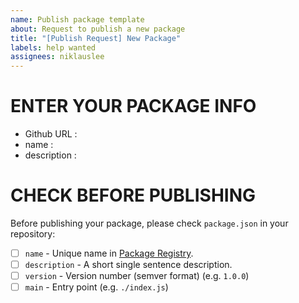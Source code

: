 ```yaml
---
name: Publish package template
about: Request to publish a new package
title: "[Publish Request] New Package"
labels: help wanted
assignees: niklauslee
---
```


# ENTER YOUR PACKAGE INFO

- Github URL :
- name :
- description :

# CHECK BEFORE PUBLISHING

Before publishing your package, please check `package.json` in your repository:

- [ ] `name` - Unique name in [Package Registry](https://kalumajs.org/packages/).
- [ ] `description` - A short single sentence description.
- [ ] `version` - Version number (semver format) (e.g. `1.0.0`)
- [ ] `main` - Entry point (e.g. `./index.js`)
